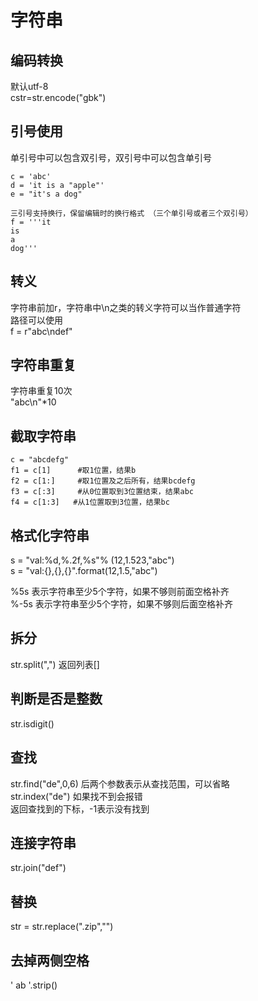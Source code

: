 # 字符串

## 编码转换

默认utf-8  
cstr=str.encode("gbk")  


## 引号使用

单引号中可以包含双引号，双引号中可以包含单引号

```
c = 'abc'
d = 'it is a "apple"'
e = "it's a dog"

三引号支持换行，保留编辑时的换行格式 （三个单引号或者三个双引号）
f = '''it
is
a
dog'''
```

## 转义

字符串前加r，字符串中\n之类的转义字符可以当作普通字符  
路径可以使用  
f = r"abc\ndef"  

## 字符串重复

字符串重复10次  
"abc\n"*10  

## 截取字符串

```
c = "abcdefg"
f1 = c[1]      #取1位置，结果b
f2 = c[1:]     #取1位置及之后所有，结果bcdefg
f3 = c[:3]     #从0位置取到3位置结束，结果abc
f4 = c[1:3]   #从1位置取到3位置，结果bc
```

## 格式化字符串

s = "val:%d,%.2f,%s"% (12,1.523,"abc")  
s = "val:{},{},{}".format(12,1.5,"abc")  

%5s    表示字符串至少5个字符，如果不够则前面空格补齐  
%-5s   表示字符串至少5个字符，如果不够则后面空格补齐  

## 拆分

str.split(",")   返回列表[]  

## 判断是否是整数  

str.isdigit()

## 查找 

str.find("de",0,6)   后两个参数表示从查找范围，可以省略  
str.index("de")   如果找不到会报错  
返回查找到的下标，-1表示没有找到  

## 连接字符串  

str.join("def")

## 替换

str = str.replace(".zip","")

## 去掉两侧空格

' ab '.strip()
